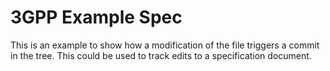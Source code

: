 # 3GPP Example Spec

This is an example to show how a modification of the file triggers a commit in the tree.
This could be used to track edits to a specification document.

